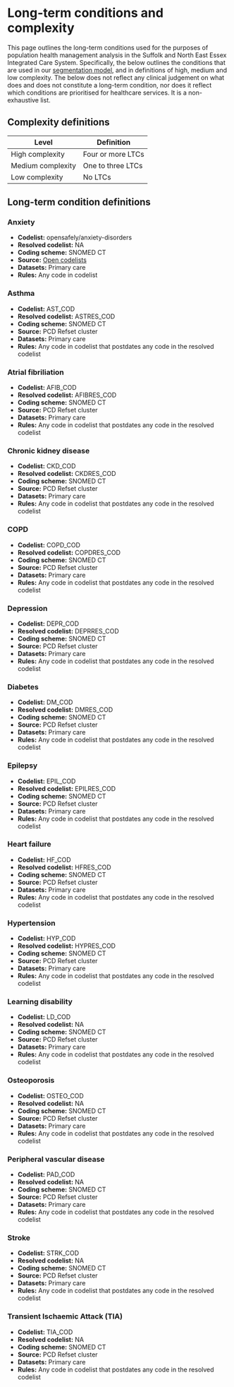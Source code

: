 # Long-term conditions and complexity

This page outlines the long-term conditions used for the purposes of population health management analysis in the Suffolk and North East Essex Integrated Care System. Specifically, the below outlines the conditions that are used in our [segmentation model](segmentation.md), and in definitions of high, medium and low complexity. The below does not reflect any clinical judgement on what does and does not constitute a long-term condition, nor does it reflect which conditions are prioritised for healthcare services. It is a non-exhaustive list.

## Complexity definitions

|Level|Definition|
|-|-|
|High complexity|Four or more LTCs|
|Medium complexity|One to three LTCs|
|Low complexity|No LTCs|

## Long-term condition definitions

### Anxiety

- **Codelist:** opensafely/anxiety-disorders
- **Resolved codelist:** NA
- **Coding scheme:** SNOMED CT
- **Source:** [Open codelists](https://www.opencodelists.org/codelist/opensafely/anxiety-disorders/6aef605a/)
- **Datasets:** Primary care
- **Rules:** Any code in codelist

### Asthma

- **Codelist:** AST_COD
- **Resolved codelist:** ASTRES_COD
- **Coding scheme:** SNOMED CT
- **Source:** PCD Refset cluster
- **Datasets:** Primary care
- **Rules:** Any code in codelist that postdates any code in the resolved codelist

### Atrial fibriliation

- **Codelist:** AFIB_COD
- **Resolved codelist:** AFIBRES_COD
- **Coding scheme:** SNOMED CT
- **Source:** PCD Refset cluster
- **Datasets:** Primary care
- **Rules:** Any code in codelist that postdates any code in the resolved codelist

### Chronic kidney disease

- **Codelist:** CKD_COD
- **Resolved codelist:** CKDRES_COD
- **Coding scheme:** SNOMED CT
- **Source:** PCD Refset cluster
- **Datasets:** Primary care
- **Rules:** Any code in codelist that postdates any code in the resolved codelist

### COPD

- **Codelist:** COPD_COD
- **Resolved codelist:** COPDRES_COD
- **Coding scheme:** SNOMED CT
- **Source:** PCD Refset cluster
- **Datasets:** Primary care
- **Rules:** Any code in codelist that postdates any code in the resolved codelist

### Depression

- **Codelist:** DEPR_COD
- **Resolved codelist:** DEPRRES_COD
- **Coding scheme:** SNOMED CT
- **Source:** PCD Refset cluster
- **Datasets:** Primary care
- **Rules:** Any code in codelist that postdates any code in the resolved codelist

### Diabetes

- **Codelist:** DM_COD
- **Resolved codelist:** DMRES_COD
- **Coding scheme:** SNOMED CT
- **Source:** PCD Refset cluster
- **Datasets:** Primary care
- **Rules:** Any code in codelist that postdates any code in the resolved codelist

### Epilepsy

- **Codelist:** EPIL_COD
- **Resolved codelist:** EPILRES_COD
- **Coding scheme:** SNOMED CT
- **Source:** PCD Refset cluster
- **Datasets:** Primary care
- **Rules:** Any code in codelist that postdates any code in the resolved codelist

### Heart failure

- **Codelist:** HF_COD
- **Resolved codelist:** HFRES_COD
- **Coding scheme:** SNOMED CT
- **Source:** PCD Refset cluster
- **Datasets:** Primary care
- **Rules:** Any code in codelist that postdates any code in the resolved codelist

### Hypertension

- **Codelist:** HYP_COD
- **Resolved codelist:** HYPRES_COD
- **Coding scheme:** SNOMED CT
- **Source:** PCD Refset cluster
- **Datasets:** Primary care
- **Rules:** Any code in codelist that postdates any code in the resolved codelist

### Learning disability

- **Codelist:** LD_COD
- **Resolved codelist:** NA
- **Coding scheme:** SNOMED CT
- **Source:** PCD Refset cluster
- **Datasets:** Primary care
- **Rules:** Any code in codelist that postdates any code in the resolved codelist

### Osteoporosis

- **Codelist:** OSTEO_COD
- **Resolved codelist:** NA
- **Coding scheme:** SNOMED CT
- **Source:** PCD Refset cluster
- **Datasets:** Primary care
- **Rules:** Any code in codelist that postdates any code in the resolved codelist

### Peripheral vascular disease

- **Codelist:** PAD_COD
- **Resolved codelist:** NA
- **Coding scheme:** SNOMED CT
- **Source:** PCD Refset cluster
- **Datasets:** Primary care
- **Rules:** Any code in codelist that postdates any code in the resolved codelist

### Stroke

- **Codelist:** STRK_COD
- **Resolved codelist:** NA
- **Coding scheme:** SNOMED CT
- **Source:** PCD Refset cluster
- **Datasets:** Primary care
- **Rules:** Any code in codelist that postdates any code in the resolved codelist

### Transient Ischaemic Attack (TIA)

- **Codelist:** TIA_COD
- **Resolved codelist:** NA
- **Coding scheme:** SNOMED CT
- **Source:** PCD Refset cluster
- **Datasets:** Primary care
- **Rules:** Any code in codelist that postdates any code in the resolved codelist